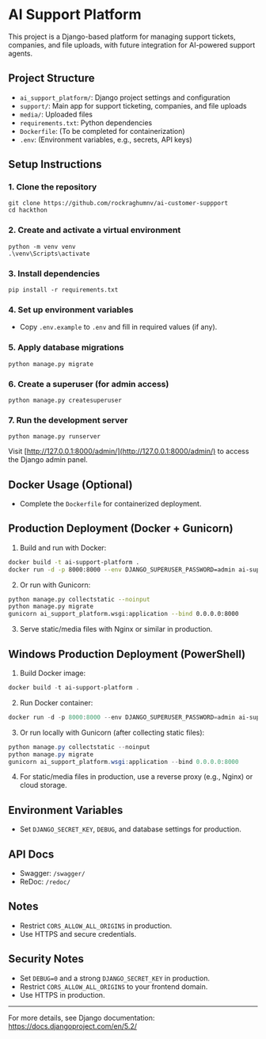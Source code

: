 # AI Support Platform

This project is a Django-based platform for managing support tickets, companies, and file uploads, with future integration for AI-powered support agents.

## Project Structure
- `ai_support_platform/`: Django project settings and configuration
- `support/`: Main app for support ticketing, companies, and file uploads
- `media/`: Uploaded files
- `requirements.txt`: Python dependencies
- `Dockerfile`: (To be completed for containerization)
- `.env`: (Environment variables, e.g., secrets, API keys)

## Setup Instructions

### 1. Clone the repository
```
git clone https://github.com/rockraghumnv/ai-customer-suppport
cd hackthon
```

### 2. Create and activate a virtual environment
```
python -m venv venv
.\venv\Scripts\activate
```

### 3. Install dependencies
```
pip install -r requirements.txt
```

### 4. Set up environment variables
- Copy `.env.example` to `.env` and fill in required values (if any).

### 5. Apply database migrations
```
python manage.py migrate
```

### 6. Create a superuser (for admin access)
```
python manage.py createsuperuser
```

### 7. Run the development server
```
python manage.py runserver
```

Visit [http://127.0.0.1:8000/admin/](http://127.0.0.1:8000/admin/) to access the Django admin panel.

## Docker Usage (Optional)
- Complete the `Dockerfile` for containerized deployment.

## Production Deployment (Docker + Gunicorn)

1. Build and run with Docker:
```sh
docker build -t ai-support-platform .
docker run -d -p 8000:8000 --env DJANGO_SUPERUSER_PASSWORD=admin ai-support-platform
```

2. Or run with Gunicorn:
```sh
python manage.py collectstatic --noinput
python manage.py migrate
gunicorn ai_support_platform.wsgi:application --bind 0.0.0.0:8000
```

3. Serve static/media files with Nginx or similar in production.

## Windows Production Deployment (PowerShell)

1. Build Docker image:
```powershell
docker build -t ai-support-platform .
```
2. Run Docker container:
```powershell
docker run -d -p 8000:8000 --env DJANGO_SUPERUSER_PASSWORD=admin ai-support-platform
```
3. Or run locally with Gunicorn (after collecting static files):
```powershell
python manage.py collectstatic --noinput
python manage.py migrate
gunicorn ai_support_platform.wsgi:application --bind 0.0.0.0:8000
```
4. For static/media files in production, use a reverse proxy (e.g., Nginx) or cloud storage.

## Environment Variables
- Set `DJANGO_SECRET_KEY`, `DEBUG`, and database settings for production.

## API Docs
- Swagger: `/swagger/`
- ReDoc: `/redoc/`

## Notes
- Restrict `CORS_ALLOW_ALL_ORIGINS` in production.
- Use HTTPS and secure credentials.

## Security Notes
- Set `DEBUG=0` and a strong `DJANGO_SECRET_KEY` in production.
- Restrict `CORS_ALLOW_ALL_ORIGINS` to your frontend domain.
- Use HTTPS in production.

---

For more details, see Django documentation: https://docs.djangoproject.com/en/5.2/
